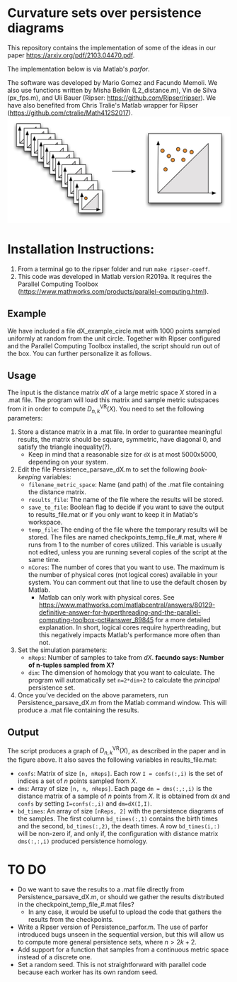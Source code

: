 # Curvature sets over persistence diagrams
This repository contains the implementation of some of the ideas in our paper https://arxiv.org/pdf/2103.04470.pdf. 

The implementation below is via Matlab's *parfor*.

The software was developed by Mario Gomez and Facundo Memoli. We also use functions written by Misha Belkin (L2_distance.m), Vin de Silva (px_fps.m), and Uli Bauer (Ripser: https://github.com/Ripser/ripser). We have also benefited from Chris Tralie's Matlab wrapper for Ripser (https://github.com/ctralie/Math412S2017).
![Alt text](stack-D-to1.png?raw=true "Stacking of persistence diagrams")


# Installation Instructions:
1. From a terminal go to the ripser folder and run `make ripser-coeff`.
2. This code was developed in Matlab version R2019a. It requires the Parallel Computing Toolbox (https://www.mathworks.com/products/parallel-computing.html).

## Example
We have included a file dX_example_circle.mat with 1000 points sampled uniformly at random from the unit circle. Together with Ripser configured and the Parallel Computing Toolbox installed, the script should run out of the box. You can further personalize it as follows.

## Usage
The input is the distance matrix $dX$ of a large metric space $X$ stored in a .mat file. The program will load this matrix and sample metric subspaces from it in order to compute $D_{n,k}^{\mathrm{VR}}(X)$. You need to set the following parameters:

1. Store a distance matrix in a .mat file. In order to guarantee meaningful results, the matrix should be square, symmetric, have diagonal 0, and satisfy the triangle inequality(?).
	- Keep in mind that a reasonable size for `dX` is at most 5000x5000, depending on your system.
2. Edit the file Persistence_parsave_dX.m to set the following *book-keeping* variables:
	- `filename_metric_space`: Name (and path) of the .mat file containing the distance matrix.
	- `results_file`: The name of the file where the results will be stored.
	- `save_to_file`: Boolean flag to decide if you want to save the output to results_file.mat or if you only want to keep it in Matlab's workspace.
	- `temp_file`: The ending of the file where the temporary results will be stored. The files are named checkpoints_temp_file_#.mat, where # runs from 1 to the number of cores utilized. This variable is usually not edited, unless you are running several copies of the script at the same time.
	- `nCores`: The number of cores that you want to use. The maximum is the number of physical cores (not logical cores) available in your system. You can comment out that line to use the default chosen by Matlab.
		- Matlab can only work with physical cores. See https://www.mathworks.com/matlabcentral/answers/80129-definitive-answer-for-hyperthreading-and-the-parallel-computing-toolbox-pct#answer_89845 for a more detailed explanation. In short, logical cores require hyperthreading, but this negatively impacts Matlab's performance more often than not.
3. Set the simulation parameters:
	- `nReps`: Number of samples to take from $dX$. **facundo says: Number of n-tuples sampled from X?**
	- `dim`: The dimension of homology that you want to calculate. The program will automatically set `n=2*dim+2` to calculate the *principal* persistence set.
4. Once you've decided on the above parameters, run Persistence_parsave_dX.m from the Matlab command window. This will produce a .mat file containing the results.

## Output
The script produces a graph of $D_{n,k}^\mathrm{VR}(X)$, as described in the paper and in the figure above. It also saves the following variables in results_file.mat:

* `confs`: Matrix of size `[n, nReps]`. Each row `I = confs(:,i)` is the set of indices a set of $n$ points sampled from $X$.
* `dms`: Array of size `[n, n, nReps]`. Each page `dm = dms(:,:,i)` is the distance matrix of a sample of $n$ points from $X$. It is obtained from `dX` and `confs` by setting `I=confs(:,i)` and `dm=dX(I,I)`.
* `bd_times`: An array of size `[nReps, 2]` with the persistence diagrams of the samples. The first column `bd_times(:,1)` contains the birth times and the second, `bd_times(:,2)`, the death times. A row `bd_times(i,:)` will be non-zero if, and only if, the configuration with distance matrix `dms(:,:,i)` produced persistence homology.

# TO DO
- Do we want to save the results to a .mat file directly from Persistence_parsave_dX.m, or should we gather the results distributed in the checkpoint_temp_file_#.mat files?
	- In any case, it would be useful to upload the code that gathers the results from the checkpoints.
- Write a Ripser version of Persistence_parfor.m. The use of parfor introduced bugs unseen in the sequential version, but this will allow us to compute more general persistence sets, where $n > 2k+2$.
- Add support for a function that samples from a continuous metric space instead of a discrete one.
- Set a random seed. This is not straightforward with parallel code because each worker has its own random seed.
